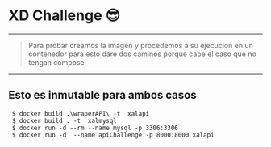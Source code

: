 # XD Challenge 😎

___


> Para probar  creamos la imagen y procedemos a su ejecucion en un contenedor  para esto dare dos caminos  porque cabe el caso que no tengan compose 


___ 
##  Esto es inmutable para ambos casos  
```
 $ docker build .\wraperAPI\ -t  xalapi
 $ docker build . -t  xalmysql
 $ docker run -d --rm --name mysql -p 3306:3306 
 $ docker run -d  --name apiChallenge -p 8000:8000 xalapi

 ```

